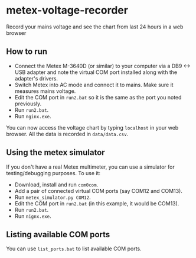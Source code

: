 # metex-voltage-recorder
Record your mains voltage and see the chart from last 24 hours in a web browser

## How to run
- Connect the Metex M-3640D (or similar) to your computer via a DB9 <-> USB adapter and note the virtual COM port installed along with the adapter's drivers.
- Switch Metex into AC mode and connect it to mains. Make sure it measures mains voltage.
- Edit the COM port in `run2.bat` so it is the same as the port you noted previously.
- Run `run2.bat`.
- Run `nginx.exe`.

You can now access the voltage chart by typing `localhost` in your web browser. All the data is recorded in `data/data.csv`.

## Using the metex simulator
If you don't have a real Metex multimeter, you can use a simulator for testing/debugging purposes. To use it:
- Download, install and run `com0com`.
- Add a pair of connected virtual COM ports (say COM12 and COM13).
- Run `metex_simulator.py COM12`.
- Edit the COM port in `run2.bat` (in this example, it would be COM13).
- Run `run2.bat`.
- Run `nignx.exe`.

## Listing available COM ports
You can use `list_ports.bat` to list available COM ports.
